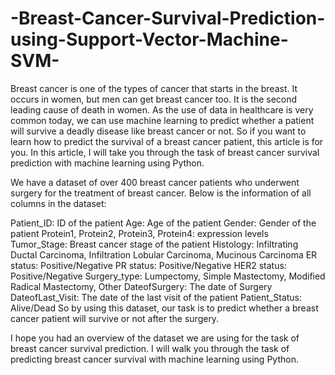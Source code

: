 # -Breast-Cancer-Survival-Prediction-using-Support-Vector-Machine-SVM-

Breast cancer is one of the types of cancer that starts in the breast. It occurs in women, but men can get breast cancer too. It is the second leading cause of death in women. As the use of data in healthcare is very common today, we can use machine learning to predict whether a patient will survive a deadly disease like breast cancer or not. So if you want to learn how to predict the survival of a breast cancer patient, this article is for you. In this article, I will take you through the task of breast cancer survival prediction with machine learning using Python.

We have a dataset of over 400 breast cancer patients who underwent surgery for the treatment of breast cancer. Below is the information of all columns in the dataset:

Patient_ID: ID of the patient
Age: Age of the patient
Gender: Gender of the patient
Protein1, Protein2, Protein3, Protein4: expression levels
Tumor_Stage: Breast cancer stage of the patient
Histology: Infiltrating Ductal Carcinoma, Infiltration Lobular Carcinoma, Mucinous Carcinoma
ER status: Positive/Negative
PR status: Positive/Negative
HER2 status: Positive/Negative
Surgery_type: Lumpectomy, Simple Mastectomy, Modified Radical Mastectomy, Other
DateofSurgery: The date of Surgery
DateofLast_Visit: The date of the last visit of the patient
Patient_Status: Alive/Dead
So by using this dataset, our task is to predict whether a breast cancer patient will survive or not after the surgery.

I hope you had an overview of the dataset we are using for the task of breast cancer survival prediction. I will walk you through the task of predicting breast cancer survival with machine learning using Python.
